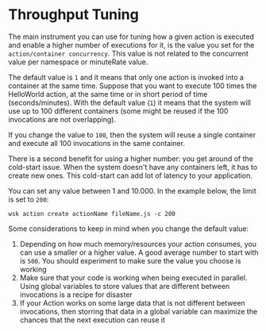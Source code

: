 # Throughput Tuning

The main instrument you can use for tuning how a given action is executed and enable a higher number of executions for it, is the value you set for the `action/container concurrency`. This value is not related to the concurrent value per namespace or minuteRate value.

The default value is `1` and it means that only one action is invoked into a container at the same time. Suppose that you want to execute 100 times the HelloWorld action, at the same time or in short period of time (seconds/minutes). With the default value (`1`) it means that the system will use up to 100 different containers (some might be reused if the 100 invocations are not overlapping).

If you change the value to `100`, then the system will reuse a single container and execute all 100 invocations in the same container.

There is a second benefit for using a higher number: you get around of the cold-start issue. When the system doesn't have any containers left, it has to create new ones. This cold-start can add lot of latency to your application.

You can set any value between 1 and 10.000. In the example below, the limit is set to `200`:
```
wsk action create actionName fileName.js -c 200
```

Some considerations to keep in mind when you change the default value:
1. Depending on how much memory/resources your action consumes, you can use a smaller or a higher value. A good average number to start with is `500`. You should experiment to make sure the value you choose is working 
2. Make sure that your code is working when being executed in parallel. Using global variables to store values that are different between invocations is a recipe for disaster
3. If your Action works on some large data that is not different between invocations, then storring that data in a global variable can maximize the chances that the next execution can reuse it
 